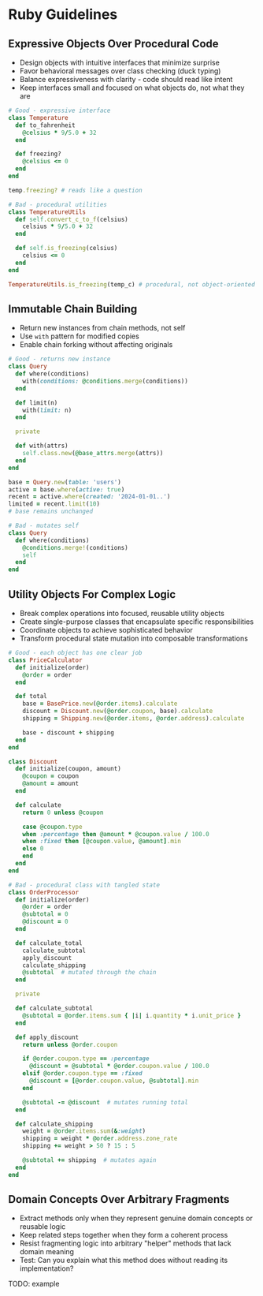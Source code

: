 # Ruby Guidelines

## Expressive Objects Over Procedural Code
* Design objects with intuitive interfaces that minimize surprise
* Favor behavioral messages over class checking (duck typing)
* Balance expressiveness with clarity - code should read like intent
* Keep interfaces small and focused on what objects do, not what they are

```ruby
# Good - expressive interface
class Temperature
  def to_fahrenheit
    @celsius * 9/5.0 + 32
  end

  def freezing?
    @celsius <= 0
  end
end

temp.freezing? # reads like a question

# Bad - procedural utilities
class TemperatureUtils
  def self.convert_c_to_f(celsius)
    celsius * 9/5.0 + 32
  end

  def self.is_freezing(celsius)
    celsius <= 0
  end
end

TemperatureUtils.is_freezing(temp_c) # procedural, not object-oriented
```

## Immutable Chain Building
* Return new instances from chain methods, not self
* Use `with` pattern for modified copies
* Enable chain forking without affecting originals

```ruby
# Good - returns new instance
class Query
  def where(conditions)
    with(conditions: @conditions.merge(conditions))
  end

  def limit(n)
    with(limit: n)
  end

  private

  def with(attrs)
    self.class.new(@base_attrs.merge(attrs))
  end
end

base = Query.new(table: 'users')
active = base.where(active: true)
recent = active.where(created: '2024-01-01..')
limited = recent.limit(10)
# base remains unchanged

# Bad - mutates self
class Query
  def where(conditions)
    @conditions.merge!(conditions)
    self
  end
end
```

## Utility Objects For Complex Logic
* Break complex operations into focused, reusable utility objects
* Create single-purpose classes that encapsulate specific responsibilities
* Coordinate objects to achieve sophisticated behavior
* Transform procedural state mutation into composable transformations

```ruby
# Good - each object has one clear job
class PriceCalculator
  def initialize(order)
    @order = order
  end

  def total
    base = BasePrice.new(@order.items).calculate
    discount = Discount.new(@order.coupon, base).calculate
    shipping = Shipping.new(@order.items, @order.address).calculate

    base - discount + shipping
  end
end

class Discount
  def initialize(coupon, amount)
    @coupon = coupon
    @amount = amount
  end

  def calculate
    return 0 unless @coupon

    case @coupon.type
    when :percentage then @amount * @coupon.value / 100.0
    when :fixed then [@coupon.value, @amount].min
    else 0
    end
  end
end

# Bad - procedural class with tangled state
class OrderProcessor
  def initialize(order)
    @order = order
    @subtotal = 0
    @discount = 0
  end

  def calculate_total
    calculate_subtotal
    apply_discount
    calculate_shipping
    @subtotal  # mutated through the chain
  end

  private

  def calculate_subtotal
    @subtotal = @order.items.sum { |i| i.quantity * i.unit_price }
  end

  def apply_discount
    return unless @order.coupon

    if @order.coupon.type == :percentage
      @discount = @subtotal * @order.coupon.value / 100.0
    elsif @order.coupon.type == :fixed
      @discount = [@order.coupon.value, @subtotal].min
    end

    @subtotal -= @discount  # mutates running total
  end

  def calculate_shipping
    weight = @order.items.sum(&:weight)
    shipping = weight * @order.address.zone_rate
    shipping += weight > 50 ? 15 : 5

    @subtotal += shipping  # mutates again
  end
end
```

## Domain Concepts Over Arbitrary Fragments
* Extract methods only when they represent genuine domain concepts or reusable logic
* Keep related steps together when they form a coherent process
* Resist fragmenting logic into arbitrary "helper" methods that lack domain meaning
* Test: Can you explain what this method does without reading its implementation?

TODO: example